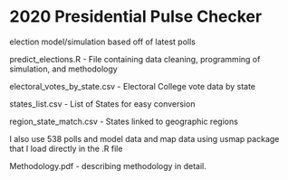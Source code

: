 # 2020 Presidential Pulse Checker
election model/simulation based off of latest polls

predict_elections.R - File containing data cleaning, programming of simulation, and methodology

electoral_votes_by_state.csv - Electoral College vote data by state

states_list.csv - List of States for easy conversion

region_state_match.csv - States linked to geographic regions

I also use 538 polls and model data and map data using usmap package that I load directly in the .R file

Methodology.pdf - describing methodology in detail.
